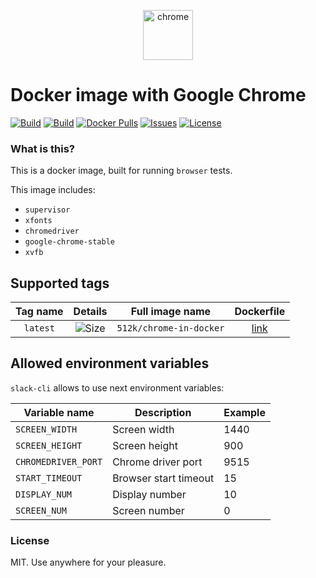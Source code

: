<p align="center">
  <img src="https://hsto.org/webt/dh/_1/gt/dh_1gtk1oi2ootq5laqsgmj8nfy.png" width="80" alt="chrome">
</p>

# Docker image with Google Chrome

[![Build][badge_automated]][link_hub]
[![Build][badge_build]][link_hub]
[![Docker Pulls][badge_pulls]][link_hub]
[![Issues][badge_issues]][link_issues]
[![License][badge_license]][link_license]

### What is this?

This is a docker image, built for running `browser` tests.

This image includes:

- `supervisor`
- `xfonts`
- `chromedriver`
- `google-chrome-stable`
- `xvfb`

## Supported tags

Tag name | Details | Full image name  | Dockerfile
:------: | :-----: | :--------------: | :--------:
`latest` | ![Size][badge_size_latest] | `512k/chrome-in-docker` | [link][dockerfile_latest]

[badge_size_latest]:https://images.microbadger.com/badges/image/512k/chrome-in-docker:latest.svg
[dockerfile_latest]:https://github.com/512k/chrome-in-docker/blob/image-latest/Dockerfile

## Allowed environment variables

`slack-cli` allows to use next environment variables:

Variable name       | Description           | Example
------------------- | --------------------- | ----
`SCREEN_WIDTH`      | Screen width          | 1440
`SCREEN_HEIGHT`     | Screen height         | 900
`CHROMEDRIVER_PORT` | Chrome driver port    | 9515
`START_TIMEOUT`     | Browser start timeout | 15
`DISPLAY_NUM`       | Display number        | 10
`SCREEN_NUM`        | Screen number         | 0

### License

MIT. Use anywhere for your pleasure.

[badge_automated]:https://img.shields.io/docker/cloud/automated/512k/chrome-in-docker.svg?style=flat-square&maxAge=30
[badge_pulls]:https://img.shields.io/docker/pulls/512k/chrome-in-docker.svg?style=flat-square&maxAge=30
[badge_issues]:https://img.shields.io/github/issues/512k/chrome-in-docker.svg?style=flat-square&maxAge=30
[badge_build]:https://img.shields.io/docker/cloud/build/512k/chrome-in-docker.svg?style=flat-square&maxAge=30
[badge_license]:https://img.shields.io/github/license/512k/chrome-in-docker.svg?style=flat-square&maxAge=30
[link_hub]:https://hub.docker.com/r/512k/chrome-in-docker/
[link_license]:https://github.com/512k/chrome-in-docker/blob/master/LICENSE
[link_issues]:https://github.com/512k/chrome-in-docker/issues
